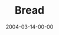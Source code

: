 ---
layout: message
category: message
series: "Symbols"
title: "Bread"
date: 2004-03-14-00-00
message_id: 180
audio: "http://s3.amazonaws.com/crossroads-media/media/legacy/mp3/Symbols_05_03-14-04_Bread.mp3"
audio-duration: "38:17"
explicit: "N"
---
